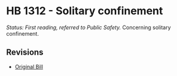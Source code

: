 # HB 1312 - Solitary confinement
*Status: First reading, referred to Public Safety.*
Concerning solitary confinement.

## Revisions
* [Original Bill](1/)